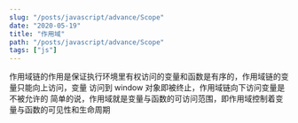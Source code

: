 ```yaml
---
slug: "/posts/javascript/advance/Scope"
date: "2020-05-19"
title: "作用域"
path: "/posts/javascript/advance/Scope"
tags: ["js"]
---
```


作⽤域链的作⽤是保证执⾏环境⾥有权访问的变量和函数是有序的，作⽤域链的变量只能向上访问，变量
访问到 window 对象即被终⽌，作⽤域链向下访问变量是不被允许的
简单的说，作⽤域就是变量与函数的可访问范围，即作⽤域控制着变量与函数的可⻅性和⽣命周期